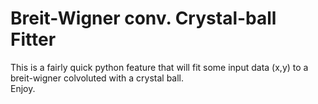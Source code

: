 # Breit-Wigner conv. Crystal-ball Fitter

This is a fairly quick python feature that will fit some input data (x,y) to a breit-wigner colvoluted with a crystal ball.  
Enjoy.

